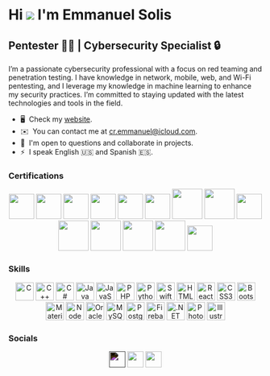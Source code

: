 Hi ![](https://user-images.githubusercontent.com/18350557/176309783-0785949b-9127-417c-8b55-ab5a4333674e.gif) I'm Emmanuel Solis
======================================================================================================================================

Pentester 🕵️‍♂️ | Cybersecurity Specialist 🔒
---------------------------------------

I’m a passionate cybersecurity professional with a focus on red teaming and penetration testing. I have knowledge in network, mobile, web, and Wi-Fi pentesting, and I leverage my knowledge in machine learning to enhance my security practices. I’m committed to staying updated with the latest technologies and tools in the field.

*   🖥️  Check my [website](https://www.emmanuelsolis.com).
*   ✉️  You can contact me at [cr.emmanuel@icloud.com](mailto:cr.emmanuel@icloud.com).
*   🤝  I'm open to questions and collaborate in projects.
*   ⚡  I speak English 🇺🇸 and Spanish 🇪🇸.

### Certifications
<p align="center">
<a href="https://www.emmanuelsolis.com/resume.html" target="_blank" rel="noreferrer"><img src="https://www.emmanuelsolis.com/img/oas.png" width="50" height="50" /></a>
<a href="https://www.emmanuelsolis.com/resume.html" target="_blank" rel="noreferrer"><img src="https://www.emmanuelsolis.com/img/palo_alto.png" width="50" height="50" /></a>
<a href="https://www.credly.com/badges/8960186c-2c86-40f1-b0ea-3c466a3f8d86/public_url" target="_blank" rel="noreferrer"><img src="https://www.emmanuelsolis.com/img/rangeforce.png" width="50" height="50" /></a>
<a href="https://www.credly.com/badges/0649d37f-803f-44e8-a22a-1f2666404b31/public_url" target="_blank" rel="noreferrer"><img src="https://www.emmanuelsolis.com/img/rangeforce.png" width="50" height="50" /></a>
<a href="https://www.credly.com/badges/0dcb30a2-b821-41e1-93a9-01da3e6cbb16/public_url" target="_blank" rel="noreferrer"><img src="https://www.emmanuelsolis.com/img/rangeforce.png" width="50" height="50" /></a>
<a href="https://www.credly.com/badges/fce2c229-f8e4-46cf-aa40-c5f46924e580/public_url" target="_blank" rel="noreferrer"><img src="https://www.emmanuelsolis.com/img/rangeforce.png" width="50" height="50" /></a>
<a href="https://certified.tcm-sec.com/c9a59387-41a4-4293-bf80-e6a8662caaa7" target="_blank" rel="noreferrer"><img src="https://api.accredible.com/v1/frontend/credential_website_embed_image/badge/114045944" width="60" height="60" /></a>
<a href="https://www.credential.net/a962ee5f-6415-4259-b8ed-8d9463723a44" target="_blank" rel="noreferrer"><img src="https://api.accredible.com/v1/frontend/credential_website_embed_image/badge/109125135" width="60" height="60" /></a>
<a href="https://www.emmanuelsolis.com/resume.html" target="_blank" rel="noreferrer"><img src="https://www.emmanuelsolis.com/img/tcm_sec.png" width="50" height="50" /></a>
<a href="https://certs.ine.com/d3e68272-7a5b-44c3-8525-d83e60da9833" target="_blank" rel="noreferrer"><img src="https://api.accredible.com/v1/frontend/credential_website_embed_image/badge/86241211" width="60" height="60" /></a>
<a href="https://certs.ine.com/99ac697b-28ff-41b0-9613-c10e0ddb2179" target="_blank" rel="noreferrer"><img src="https://api.accredible.com/v1/frontend/credential_website_embed_image/badge/83841692" width="60" height="60" /></a> 
<a href="https://certs.ine.com/75596272-8b3c-4c08-b99d-0a50bc60cb5e" target="_blank" rel="noreferrer"><img src="https://api.accredible.com/v1/frontend/credential_website_embed_image/badge/85592722" width="60" height="60" /></a>
<a href="https://certs.ine.com/166ee02d-4554-4d7e-a97d-3a7eddbc4752" target="_blank" rel="noreferrer"><img src="https://api.accredible.com/v1/frontend/credential_website_embed_image/badge/82089113" width="60" height="60" /></a> 
<a href="https://www.emmanuelsolis.com/resume.html" target="_blank" rel="noreferrer"><img src="https://www.emmanuelsolis.com/img/mandiant.png" width="50" height="50" /></a>





### Skills
<p align="center">
<a href="https://docs.microsoft.com/en-us/cpp/?view=msvc-170" target="_blank" rel="noreferrer"><img src="https://raw.githubusercontent.com/danielcranney/readme-generator/main/public/icons/skills/c-colored.svg" width="36" height="36" alt="C" /></a>
<a href="https://docs.microsoft.com/en-us/cpp/?view=msvc-170" target="_blank" rel="noreferrer"><img src="https://raw.githubusercontent.com/danielcranney/readme-generator/main/public/icons/skills/cplusplus-colored.svg" width="36" height="36" alt="C++" /></a>
<a href="https://docs.microsoft.com/en-us/dotnet/csharp/" target="_blank" rel="noreferrer"><img src="https://raw.githubusercontent.com/danielcranney/readme-generator/main/public/icons/skills/csharp-colored.svg" width="36" height="36" alt="C#" /></a>
<a href="https://www.oracle.com/java/" target="_blank" rel="noreferrer"><img src="https://raw.githubusercontent.com/danielcranney/readme-generator/main/public/icons/skills/java-colored.svg" width="36" height="36" alt="Java" /></a>
<a href="https://developer.mozilla.org/en-US/docs/Web/JavaScript" target="_blank" rel="noreferrer"><img src="https://raw.githubusercontent.com/danielcranney/readme-generator/main/public/icons/skills/javascript-colored.svg" width="36" height="36" alt="JavaScript" /></a>
<a href="https://www.php.net/" target="_blank" rel="noreferrer"><img src="https://raw.githubusercontent.com/danielcranney/readme-generator/main/public/icons/skills/php-colored.svg" width="36" height="36" alt="PHP" /></a>
<a href="https://www.python.org/" target="_blank" rel="noreferrer"><img src="https://raw.githubusercontent.com/danielcranney/readme-generator/main/public/icons/skills/python-colored.svg" width="36" height="36" alt="Python" /></a>
<a href="https://developer.apple.com/swift/" target="_blank" rel="noreferrer"><img src="https://raw.githubusercontent.com/danielcranney/readme-generator/main/public/icons/skills/swift-colored.svg" width="36" height="36" alt="Swift" /></a>
<a href="https://developer.mozilla.org/en-US/docs/Glossary/HTML5" target="_blank" rel="noreferrer"><img src="https://raw.githubusercontent.com/danielcranney/readme-generator/main/public/icons/skills/html5-colored.svg" width="36" height="36" alt="HTML5" /></a>
<a href="https://reactjs.org/" target="_blank" rel="noreferrer"><img src="https://raw.githubusercontent.com/danielcranney/readme-generator/main/public/icons/skills/react-colored.svg" width="36" height="36" alt="React" /></a>
<a href="https://www.w3.org/TR/CSS/#css" target="_blank" rel="noreferrer"><img src="https://raw.githubusercontent.com/danielcranney/readme-generator/main/public/icons/skills/css3-colored.svg" width="36" height="36" alt="CSS3" /></a>
<a href="https://getbootstrap.com/" target="_blank" rel="noreferrer"><img src="https://raw.githubusercontent.com/danielcranney/readme-generator/main/public/icons/skills/bootstrap-colored.svg" width="36" height="36" alt="Bootstrap" /></a>
<a href="https://mui.com/" target="_blank" rel="noreferrer"><img src="https://raw.githubusercontent.com/danielcranney/readme-generator/main/public/icons/skills/materialui-colored.svg" width="36" height="36" alt="Material UI" /></a>
<a href="https://nodejs.org/en/" target="_blank" rel="noreferrer"><img src="https://raw.githubusercontent.com/danielcranney/readme-generator/main/public/icons/skills/nodejs-colored.svg" width="36" height="36" alt="NodeJS" /></a>
<a href="https://www.oracle.com/uk/index.html" target="_blank" rel="noreferrer"><img src="https://raw.githubusercontent.com/danielcranney/readme-generator/main/public/icons/skills/oracle-colored.svg" width="36" height="36" alt="Oracle" /></a>
<a href="https://www.mysql.com/" target="_blank" rel="noreferrer"><img src="https://raw.githubusercontent.com/danielcranney/readme-generator/main/public/icons/skills/mysql-colored.svg" width="36" height="36" alt="MySQL" /></a>
<a href="https://www.postgresql.org/" target="_blank" rel="noreferrer"><img src="https://raw.githubusercontent.com/danielcranney/readme-generator/main/public/icons/skills/postgresql-colored.svg" width="36" height="36" alt="PostgreSQL" /></a>
<a href="https://firebase.google.com/" target="_blank" rel="noreferrer"><img src="https://raw.githubusercontent.com/danielcranney/readme-generator/main/public/icons/skills/firebase-colored.svg" width="36" height="36" alt="Firebase" /></a>
<a href="https://dotnet.microsoft.com/en-us/" target="_blank" rel="noreferrer"><img src="https://raw.githubusercontent.com/danielcranney/readme-generator/main/public/icons/skills/dot-net-colored.svg" width="36" height="36" alt=".NET" /></a>
<a href="https://www.adobe.com/uk/products/photoshop.html" target="_blank" rel="noreferrer"><img src="https://raw.githubusercontent.com/danielcranney/readme-generator/main/public/icons/skills/photoshop-colored.svg" width="36" height="36" alt="Photoshop" /></a>
<a href="adobe.com/uk/products/illustrator.html" target="_blank" rel="noreferrer"><img src="https://raw.githubusercontent.com/danielcranney/readme-generator/main/public/icons/skills/illustrator-colored.svg" width="36" height="36" alt="Illustrator" /></a>
</p>

### Socials
<p align="center">
<a href="https://www.github.com/emasp2001" target="_blank" rel="noreferrer"><img src="https://upload.wikimedia.org/wikipedia/commons/9/91/Octicons-mark-github.svg" style="filter: invert(100%)" width="32" height="32" /></a> 
<a href="https://www.linkedin.com/in/emmasolis" target="_blank" rel="noreferrer"><img src="https://raw.githubusercontent.com/danielcranney/readme-generator/main/public/icons/socials/linkedin.svg" width="32" height="32" /></a>  
<a href="https://www.emmanuelsolis.com" target="_blank" rel="noreferrer"><img src="https://raw.githubusercontent.com/danielcranney/readme-generator/main/public/icons/socials/rss.svg" width="32" height="32" /></a></p>
